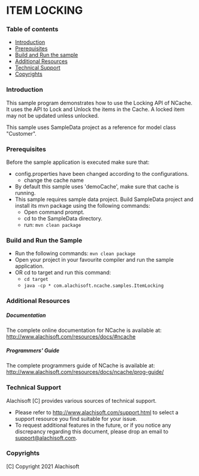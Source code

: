 # ITEM LOCKING

### Table of contents

* [Introduction](#introduction)
* [Prerequisites](#prerequisites)
* [Build and Run the sample](#build-and-run-the-sample)
* [Additional Resources](#additional-resources)
* [Technical Support](#technical-support)
* [Copyrights](#copyrights)

### Introduction

This sample program demonstrates how to use the Locking API of NCache. 
It uses the API to Lock and Unlock the items in the Cache.
A locked item may not be updated unless unlocked.

This sample uses SampleData project as a reference for model class "Customer".

### Prerequisites

Before the sample application is executed make sure that:

- config.properties have been changed according to the configurations. 
	- change the cache name
- By default this sample uses 'demoCache', make sure that cache is running. 
- This sample requires sample data project. Build SampleData project and install its mvn package using the following commands:
    - Open command prompt.
    - cd to the SampleData directory.
    - run: 
        ``` mvn clean package ```

### Build and Run the Sample
- Run the following commands:
    ``` mvn clean package ```
- Open your project in your favourite compiler and run the sample application.
- OR cd to target and run this command: 
	- ``` cd target ```
	- ``` java -cp * com.alachisoft.ncache.samples.ItemLocking ```

### Additional Resources

##### Documentation
The complete online documentation for NCache is available at:
http://www.alachisoft.com/resources/docs/#ncache

##### Programmers' Guide
The complete programmers guide of NCache is available at:
http://www.alachisoft.com/resources/docs/ncache/prog-guide/

### Technical Support

Alachisoft [C] provides various sources of technical support. 

- Please refer to http://www.alachisoft.com/support.html to select a support resource you find suitable for your issue.
- To request additional features in the future, or if you notice any discrepancy regarding this document, please drop an email to [support@alachisoft.com](mailto:support@alachisoft.com).

### Copyrights

[C] Copyright 2021 Alachisoft 